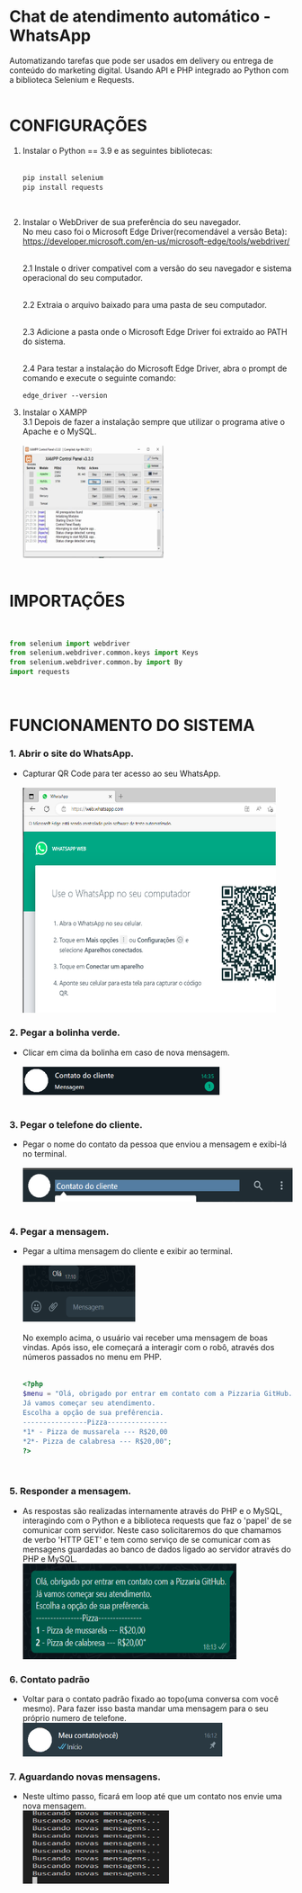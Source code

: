 # <b>Chat de atendimento automático - WhatsApp</b>
Automatizando tarefas que pode ser usados em delivery ou entrega de conteúdo do marketing digital. Usando API e PHP integrado ao Python com a biblioteca Selenium e Requests.<br><br>
# <b>CONFIGURAÇÕES</b>
1. Instalar o Python == 3.9 e as seguintes bibliotecas:<br><br>
    ```python
    pip install selenium
    pip install requests
    ```
<br>

2. Instalar o WebDriver de sua preferência do seu navegador.<br>
<n>No meu caso foi o  Microsoft Edge Driver(recomendável a versão Beta): https://developer.microsoft.com/en-us/microsoft-edge/tools/webdriver/ <br><br>

    2.1 Instale o driver compativel com a versão do seu navegador e sistema operacional do seu computador.<br><br>

    2.2 Extraia o arquivo baixado para uma pasta de seu computador. <br><br>

    2.3 Adicione a pasta onde o Microsoft Edge Driver foi extraído ao PATH do sistema.<br><br>

    2.4 Para testar a instalação do Microsoft Edge Driver, abra o prompt de comando e execute o seguinte comando:<br>
    ```prompt
    edge_driver --version
    ```

3. Instalar o XAMPP<br>
3.1 Depois de fazer a instalação sempre que utilizar o programa ative o Apache e o MySQL.<br><br>
<n><img src="img/xampp_2.png" alt="Capturar QR Code" width="250" height="200"><br><br>

# <b>IMPORTAÇÕES</b>

<br>

```python
from selenium import webdriver
from selenium.webdriver.common.keys import Keys
from selenium.webdriver.common.by import By
import requests
```
<br>


# <b>FUNCIONAMENTO DO SISTEMA</b>

### 1. Abrir o site do WhatsApp.
- Capturar QR Code para ter acesso ao seu WhatsApp.<br><br>
<n><img src="img/captura_qrCode.png" alt="Capturar QR Code" width="450" height="400">


### 2. Pegar a bolinha verde.
- Clicar em cima da bolinha em caso de nova mensagem.<br><br>
<n><img src="img\bolinhaverde.png" alt="Capturar Bolinha" width="350" height="50"><br><br>

### 3. Pegar o telefone do cliente.
- Pegar o nome do contato da pessoa que enviou a mensagem e exibi-lá no terminal.<br><br>
<n><img src="img\telefone_cliente.png" alt="Capturar Nome" width="500" height="60"><br><br>

### 4. Pegar a mensagem.
- Pegar a ultima mensagem do cliente e exibir ao terminal.<br><br>
<n><img src="img\ultima_msg.png" alt="Capturar Mensagem" width="200" height="100"><br><br>
<n> No exemplo acima, o usuário vai receber uma mensagem de boas vindas. Após isso, ele começará a interagir com o robô, através dos números passados no menu em PHP.<br><br>
    ```php
    <?php
    $menu = "Olá, obrigado por entrar em contato com a Pizzaria GitHub.
    Já vamos começar seu atendimento.
    Escolha a opção de sua prefêrencia.
    ----------------Pizza---------------
    *1* - Pizza de mussarela --- R$20,00
    *2*- Pizza de calabresa --- R$20,00";
    ?>
    ```
<br>

### 5. Responder a mensagem.<br>
- As respostas são realizadas internamente através do PHP e o MySQL, interagindo com o Python e a biblioteca requests que faz o 'papel' de se comunicar com servidor. Neste caso solicitaremos do que chamamos de verbo 'HTTP GET' e tem como serviço de se comunicar com as mensagens guardadas ao banco de dados ligado ao servidor através do PHP e MySQL.<br>
<n><img src="img\resposta.png" alt="Capturar Mensagem" width="380" height="170">


### 6. Contato padrão
- Voltar para o contato padrão fixado ao topo(uma conversa com você mesmo). Para fazer isso basta mandar uma mensagem para o seu próprio numero de telefone.<br>
<n><img src="img\contato_padrao.png" alt="Capturar Mensagem" width="355" height="60">


### 7. Aguardando novas mensagens.<br>
- Neste ultimo passo, ficará em loop até que um contato nos envie uma nova mensagem.<br>
<n><img src="img\buscando_mensagens.png" alt="Capturar Bolinhha" width="260" height="130">

